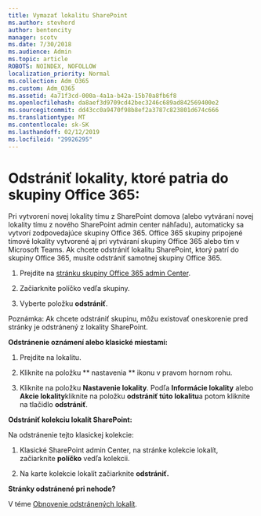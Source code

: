 ```yaml
---
title: Vymazať lokalitu SharePoint
ms.author: stevhord
author: bentoncity
manager: scotv
ms.date: 7/30/2018
ms.audience: Admin
ms.topic: article
ROBOTS: NOINDEX, NOFOLLOW
localization_priority: Normal
ms.collection: Adm_O365
ms.custom: Adm_O365
ms.assetid: 4a71f3cd-000a-4a1a-b42a-15b70a8fb6f8
ms.openlocfilehash: da8aef3d9709cd42bec3246c689ad842569400e2
ms.sourcegitcommit: dd43cc0a9470f98b8ef2a3787c823801d674c666
ms.translationtype: MT
ms.contentlocale: sk-SK
ms.lasthandoff: 02/12/2019
ms.locfileid: "29926295"
---
```

# <a name="delete-sites-that-belong-to-an-office-365-group"></a>Odstrániť lokality, ktoré patria do skupiny Office 365:

Pri vytvorení novej lokality tímu z SharePoint domova (alebo vytváraní novej lokality tímu z nového SharePoint admin center náhľadu), automaticky sa vytvorí zodpovedajúce skupiny Office 365. Office 365 skupiny pripojené tímové lokality vytvorené aj pri vytváraní skupiny Office 365 alebo tím v Microsoft Teams. Ak chcete odstrániť lokalitu SharePoint, ktorý patrí do skupiny Office 365, musíte odstrániť samotnej skupiny Office 365. 
  
1. Prejdite na [stránku skupiny Office 365 admin Center](https://portal.office.com/adminportal/home#/groups).
    
2. Začiarknite políčko vedľa skupiny.
    
3. Vyberte položku **odstrániť**.
    
Poznámka: Ak chcete odstrániť skupinu, môžu existovať oneskorenie pred stránky je odstránený z lokality SharePoint.
  
**Odstránenie oznámení alebo klasické miestami:**

1. Prejdite na lokalitu.
  
2. Kliknite na položku ** nastavenia ** ikonu v pravom hornom rohu. 
  
3. Kliknite na položku **Nastavenie lokality**. Podľa **Informácie lokality** alebo **Akcie lokality**kliknite na položku **odstrániť túto lokalitu**a potom kliknite na tlačidlo **odstrániť**.
  
**Odstrániť kolekciu lokalít SharePoint:**

Na odstránenie tejto klasickej kolekcie:
  
1. Klasické SharePoint admin Center, na stránke kolekcie lokalít, začiarknite **políčko** vedľa kolekcii. 
    
2. Na karte kolekcie lokalít začiarknite **odstrániť.**
    
**Stránky odstránené pri nehode?**

V téme [Obnovenie odstránených lokalít](https://go.microsoft.com/fwlink/?linkid=867660).
  

